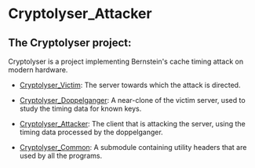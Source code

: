# Cryptolyser_Attacker

## The Cryptolyser project:
Cryptolyser is a project implementing Bernstein's cache timing attack on modern hardware.

* [Cryptolyser_Victim](https://github.com/MihaiMocanuGit/Cryptolyser_Victim): The server towards which the attack is directed.

* [Cryptolyser_Doppelganger](https://github.com/MihaiMocanuGit/Cryptolyser_Doppelganger): A near-clone of the victim server, used to study the timing data for known keys.

* [Cryptolyser_Attacker](https://github.com/MihaiMocanuGit/Cryptolyser_Attacker): The client that is attacking the server, using the timing data processed by the doppelganger.

* [Cryptolyser_Common](https://github.com/MihaiMocanuGit/Cryptolyser_Common): A submodule containing utility headers that are used by all the programs.
